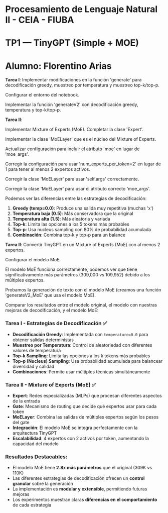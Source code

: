 # Procesamiento de Lenguaje Natural II - CEIA - FIUBA
# TP1 — TinyGPT (Simple + MOE)
# Alumno: Florentino Arias

**Tarea I**: Implementar modificaciones en la función 'generate' para decodificación greedy, muestreo por temperatura y muestreo top-k/top-p.

Configurar el entorno del notebook. 

Implementar la función 'generateV2' con decodificación greedy, temperatura y top-k/top-p. 

**Tarea II**:

Implementar Mixture of Experts (MoE). Completar la clase 'Expert'.

Implementar la clase 'MoELayer' que es el núcleo del Mixture of Experts.

Actualizar configuración para incluir el atributo 'moe' en lugar de 'moe_args'.

Corregir la configuración para usar 'num_experts_per_token=2' en lugar de 1 para tener al menos 2 expertos activos.

Corregir la clase 'MoELayer' para usar 'self.args' correctamente.

Corregir la clase 'MoELayer' para usar el atributo correcto 'moe_args'.

Podemos ver las diferencias entre las estrategias de decodificación:
1. **Greedy (temp=0.0)**: Produce una salida muy repetitiva (muchas 'x')
2. **Temperatura baja (0.5)**: Más conservadora que la original
3. **Temperatura alta (1.5)**: Más aleatoria y variada
4. **Top-k**: Limita las opciones a los 5 tokens más probables
5. **Top-p**: Usa nucleus sampling con 80% de probabilidad acumulada
6. **Combinación**: Combina top-k y top-p para un balance

**Tarea II**: Convertir TinyGPT en un Mixture of Experts (MoE) con al menos 2 expertos.

Configurar el modelo MoE.

El modelo MoE funciona correctamente, podemos ver que tiene significativamente más parámetros (309,000 vs 109,952) debido a los múltiples expertos.

Probamos la generación de texto con el modelo MoE (creamos una función 'generateV2_MoE' que usa el modelo MoE). 

Comparar los resultados entre el modelo original, el modelo con nuestras mejoras de decodificación, y el modelo MoE: 
### **Tarea I - Estrategias de Decodificación** ✅
- **Decodificación Greedy**: Implementada con `temperature=0.0` para obtener salidas deterministas
- **Muestreo por Temperatura**: Control de aleatoriedad con diferentes valores de temperatura
- **Top-k Sampling**: Limita las opciones a los k tokens más probables
- **Top-p (Nucleus) Sampling**: Usa probabilidad acumulada para balancear diversidad y calidad
- **Combinaciones**: Permite usar múltiples técnicas simultáneamente

### **Tarea II - Mixture of Experts (MoE)** ✅
- **Expert**: Redes especializadas (MLPs) que procesan diferentes aspectos de la entrada
- **Gate**: Mecanismo de routing que decide qué expertos usar para cada token
- **MoELayer**: Combina las salidas de múltiples expertos según los pesos del gate
- **Integración**: El modelo MoE se integra perfectamente con la arquitectura TinyGPT
- **Escalabilidad**: 4 expertos con 2 activos por token, aumentando la capacidad del modelo

### **Resultados Destacables**:
- El modelo MoE tiene **2.8x más parámetros** que el original (309K vs 110K)
- Las diferentes estrategias de decodificación ofrecen un **control granular** sobre la generación
- La implementación es **modular y extensible**, permitiendo futuras mejoras
- Los experimentos muestran claras **diferencias en el comportamiento** de cada estrategia
